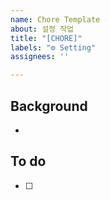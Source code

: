 ```yaml
---
name: Chore Template
about: 설정 작업
title: "[CHORE]"
labels: "⚙️ Setting"
assignees: ''

---
```


## Background
- 

## To do
- [ ]
